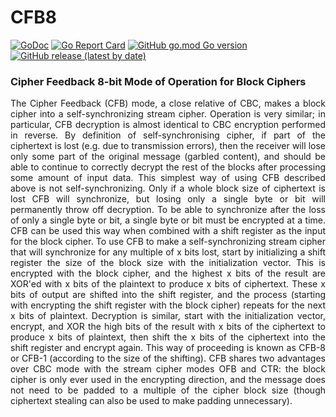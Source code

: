 # CFB8
[![GoDoc](https://godoc.org/github.com/pedroalbanese/cfb8?status.png)](http://godoc.org/github.com/pedroalbanese/cfb8)
[![Go Report Card](https://goreportcard.com/badge/github.com/pedroalbanese/cfb8)](https://goreportcard.com/report/github.com/pedroalbanese/cfb8)
[![GitHub go.mod Go version](https://img.shields.io/github/go-mod/go-version/pedroalbanese/cfb8)](https://golang.org)
[![GitHub release (latest by date)](https://img.shields.io/github/v/release/pedroalbanese/cfb8)](https://github.com/pedroalbanese/cfb8/releases)
### Cipher Feedback 8-bit Mode of Operation for Block Ciphers
<p style='text-align: justify;'> The Cipher Feedback (CFB) mode, a close relative of CBC, makes a block cipher into a self-synchronizing stream cipher. Operation is very similar; in particular, CFB decryption is almost identical to CBC encryption performed in reverse. By definition of self-synchronising cipher, if part of the ciphertext is lost (e.g. due to transmission errors), then the receiver will lose only some part of the original message (garbled content), and should be able to continue to correctly decrypt the rest of the blocks after processing some amount of input data. This simplest way of using CFB described above is not self-synchronizing. Only if a whole block size of ciphertext is lost CFB will synchronize, but losing only a single byte or bit will permanently throw off decryption. To be able to synchronize after the loss of only a single byte or bit, a single byte or bit must be encrypted at a time. CFB can be used this way when combined with a shift register as the input for the block cipher. To use CFB to make a self-synchronizing stream cipher that will synchronize for any multiple of x bits lost, start by initializing a shift register the size of the block size with the initialization vector. This is encrypted with the block cipher, and the highest x bits of the result are XOR'ed with x bits of the plaintext to produce x bits of ciphertext. These x bits of output are shifted into the shift register, and the process (starting with encrypting the shift register with the block cipher) repeats for the next x bits of plaintext. Decryption is similar, start with the initialization vector, encrypt, and XOR the high bits of the result with x bits of the ciphertext to produce x bits of plaintext, then shift the x bits of the ciphertext into the shift register and encrypt again. This way of proceeding is known as CFB-8 or CFB-1 (according to the size of the shifting). CFB shares two advantages over CBC mode with the stream cipher modes OFB and CTR: the block cipher is only ever used in the encrypting direction, and the message does not need to be padded to a multiple of the cipher block size (though ciphertext stealing can also be used to make padding unnecessary). </p>
